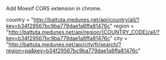 Add Moesif CORS extension in chrome.

country = "http://battuta.medunes.net/api/country/all/?key=b34f29567bc9ba779dae1a8ffa81476c"
region = "http://battuta.medunes.net/api/region/{COUNTRY_CODE}/all/?key=b34f29567bc9ba779dae1a8ffa81476c"
city = "http://battuta.medunes.net/api/city/fr/search/?region=pa&key=b34f29567bc9ba779dae1a8ffa81476c"

